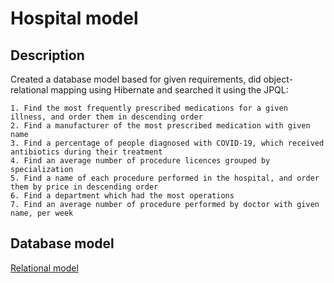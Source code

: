 # Hospital model

## Description

Created a database model based for given requirements, did object-relational mapping using Hibernate and searched it using the JPQL:
```
1. Find the most frequently prescribed medications for a given illness, and order them in descending order
2. Find a manufacturer of the most prescribed medication with given name
3. Find a percentage of people diagnosed with COVID-19, which received antibiotics during their treatment
4. Find an average number of procedure licences grouped by specialization
5. Find a name of each procedure performed in the hospital, and order them by price in descending order
6. Find a department which had the most operations
7. Find an average number of procedure performed by doctor with given name, per week
```
## Database model

[Relational model](https://github.com/lukamilo99/hospital-backend/files/10844542/hospital.pdf)



